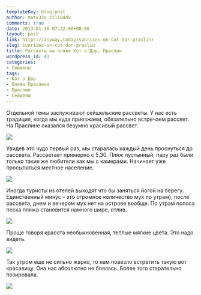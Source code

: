 ```yaml
---
templateKey: blog-post
author: matv33v_c21184dv
comments: true
date: 2013-01-30 07:22:00+00:00
layout: post
link: https://anyway.today/sunrises-on-cot-dor-praslin/
slug: sunrises-on-cot-dor-praslin
title: Рассветы на пляже Кот э'Дор, Праслин
wordpress_id: 41
categories:
- Сейшелы
tags:
- Кот э Дор
- Пляжи Праслина
- Праслин
- Сейшелы
---
```





Отдельной темы заслуживают сейшельские рассветы. У нас есть традиция, когда мы куда приезжаем, обязательно встречаем рассвет. На Праслине оказался безумно красивый рассвет.





[![](http://anyway.today/wp-content/uploads/2013/01/0_9ec01_1ee4b9e8_XL-300x200.jpg)](http://anyway.today/wp-content/uploads/2013/01/0_9ec01_1ee4b9e8_XL.jpg)






<!-- more -->






Увидев это чудо первый раз, мы старалась каждый день проснуться до рассвета. Рассветает примерно с 5.30. Пляж пустынный, пару раз были только такие же любители как мы с камерами. Начинает уже просыпаться местное население.





[![](http://anyway.today/wp-content/uploads/2013/01/0_9ec07_d03c6c1d_XL-300x200.jpg)](http://anyway.today/wp-content/uploads/2013/01/0_9ec07_d03c6c1d_XL.jpg)




Иногда туристы из отелей выходят что бы заняться йогой на берегу. Единственный минус - это огромное количество мух по утрам), после рассвета, днем и вечером мух нет на острове вообще.
По утрам полоса песка пляжа становится намного шире, отлив.





[![](http://anyway.today/wp-content/uploads/2013/01/0_9ec04_2fe62f74_XL-300x200.jpg)](http://anyway.today/wp-content/uploads/2013/01/0_9ec04_2fe62f74_XL.jpg)


Проще говоря красота необыкновенная, теплые мягкие цвета. Это надо видеть.


[![](http://anyway.today/wp-content/uploads/2013/01/0_9ec05_54c2bf5e_XL-300x200.jpg)](http://anyway.today/wp-content/uploads/2013/01/0_9ec05_54c2bf5e_XL.jpg)




Так утром еще не сильно жарко, то нам повезло встретить такую вот красавицу. Она нас абсолютно не боялась. Более того старательно позировала.





[![](http://anyway.today/wp-content/uploads/2013/01/0_9ec0b_5dd8a5c7_XL-300x200.jpg)](http://anyway.today/wp-content/uploads/2013/01/0_9ec0b_5dd8a5c7_XL.jpg)






